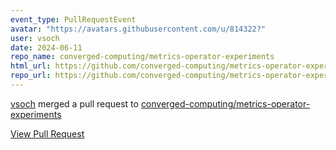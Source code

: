 ```yaml
---
event_type: PullRequestEvent
avatar: "https://avatars.githubusercontent.com/u/814322?"
user: vsoch
date: 2024-06-11
repo_name: converged-computing/metrics-operator-experiments
html_url: https://github.com/converged-computing/metrics-operator-experiments/pull/5
repo_url: https://github.com/converged-computing/metrics-operator-experiments
---
```


<a href='https://github.com/vsoch' target='_blank'>vsoch</a> merged a pull request to <a href='https://github.com/converged-computing/metrics-operator-experiments' target='_blank'>converged-computing/metrics-operator-experiments</a>

<a href='https://github.com/converged-computing/metrics-operator-experiments/pull/5' target='_blank'>View Pull Request</a>